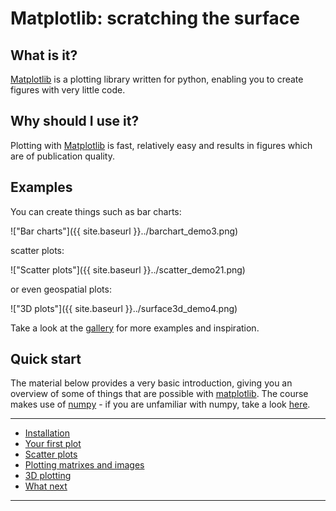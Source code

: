 ---
---

# Matplotlib: scratching the surface

## What is it?

[Matplotlib](http://matplotlib.org/) is a plotting library written for python, enabling you to create figures with very little code.

## Why should I use it?

Plotting with [Matplotlib](http://matplotlib.org/) is fast, relatively easy and results in figures which are of publication quality.

## Examples

You can create things such as bar charts:

!["Bar charts"]({{ site.baseurl }}../barchart_demo3.png)

scatter plots:

!["Scatter plots"]({{ site.baseurl }}../scatter_demo21.png)

or even geospatial plots:

!["3D plots"]({{ site.baseurl }}../surface3d_demo4.png)

Take a look at the [gallery](http://matplotlib.org/gallery.html) for more examples and inspiration.

## Quick start

The material below provides a very basic introduction, giving you an overview of some of things that are possible with [matplotlib](http://matplotlib.org/). The course makes use of [numpy](http://www.numpy.org/) - if you are unfamiliar with numpy, take a look [here](../../PythonPackages_numpy/README_numpy).

***

* [Installation](../matplotlib_install)
* [Your first plot](../matplotlib_plot)
* [Scatter plots](../matplotlib_scatter)
* [Plotting matrixes and images](../matplotlib_matrix)
* [3D plotting](../matplotlib_3d)
* [What next](../matplotlib_what_next)

***



